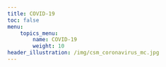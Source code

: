 ```yaml
---
title: COVID-19
toc: false
menu:
    topics_menu:
        name: COVID-19
        weight: 10
header_illustration: /img/csm_coronavirus_mc.jpg
---
```

